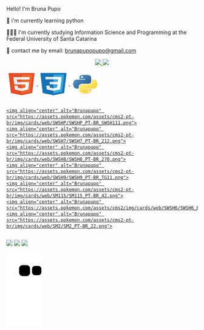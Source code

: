 Hello! I'm Bruna Pupo

🐍 i'm currently learning python

👩🏽‍🎓 I'm currently studying
Information Science and Programming
at the Federal University of Santa Catarina

📧 contact me by email: brunapupopupo@gmail.com

<div align="center">
  <a href="https://github.com/Brunapupo">
  <img height="180em" src="https://github-readme-stats.vercel.app/api?username=Brunapupo&show_icons=true&theme=tokyonight&include_all_commits=true&count_private=true"/>
  <img height="180em" src="https://github-readme-stats.vercel.app/api/top-langs/?username=Brunapupo&layout=compact&langs_count=7&theme=tokyonight"/>
</div>
<div style="display: inline_block"><br>
<img align="center" alt="Brunapupo-HTML" height="60" width="80" src="https://raw.githubusercontent.com/devicons/devicon/master/icons/html5/html5-original.svg">
<img align="center" alt="Brunapupo-CSS" height="60" width="80" src="https://raw.githubusercontent.com/devicons/devicon/master/icons/css3/css3-original.svg">
<img align="center" alt="Brunapupo-Python" height="60" width="80" src="https://raw.githubusercontent.com/devicons/devicon/master/icons/python/python-original.svg">
</div>
	
<br>
	
<div>
	
	<img align="center" alt="Brunapupo" src="https://assets.pokemon.com/assets/cms2-pt-br/img/cards/web/SWSHP/SWSHP_PT-BR_SWSH111.png">
	<img align="center" alt="Brunapupo" src="https://assets.pokemon.com/assets/cms2-pt-br/img/cards/web/SWSH7/SWSH7_PT-BR_212.png">
	<img align="center" alt="Brunapupo" src="https://assets.pokemon.com/assets/cms2-pt-br/img/cards/web/SWSH8/SWSH8_PT-BR_270.png">
	<img align="center" alt="Brunapupo" src="https://assets.pokemon.com/assets/cms2-pt-br/img/cards/web/SWSH9/SWSH9_PT-BR_TG11.png">
	<img align="center" alt="Brunapupo" src="https://assets.pokemon.com/assets/cms2-pt-br/img/cards/web/SM115/SM115_PT-BR_42.png">
	<img align="center" alt="Brunapupo" src="https://assets.pokemon.com/assets/cms2/img/cards/web/SWSH6/SWSH6_EN_168.png">
	<img align="center" alt="Brunapupo" src="https://assets.pokemon.com/assets/cms2-pt-br/img/cards/web/SM2/SM2_PT-BR_22.png">
</div>	
	
##
	
<div> 
  <a href="https://instagram.com/bruna.pupo" target="_blank"><img src="https://img.shields.io/badge/-Instagram-%23E4405F?style=for-the-badge&logo=instagram&logoColor=white" target="_blank"></a>
 	<a href="https://www.twitch.tv/brunypupo" target="_blank"><img src="https://img.shields.io/badge/Twitch-9146FF?style=for-the-badge&logo=twitch&logoColor=white" target="_blank"></a>
  <a href="https://www.linkedin.com/in/bruna-dias-pupo-0ab221199/target="_blank"><img src="https://img.shields.io/badge/-LinkedIn-%230077B5?style=for-the-badge&logo=linkedin&logoColor=white" target="_blank"></a> 
 
  ![Snake animation](https://github.com/rafaballerini/rafaballerini/blob/output/github-contribution-grid-snake.svg)
 
</div>
	
	
